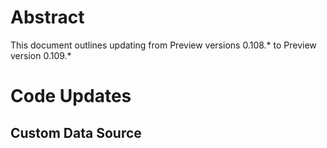 # Abstract

This document outlines updating from Preview versions 0.108.* to Preview version 0.109.*

# Code Updates

## Custom Data Source
